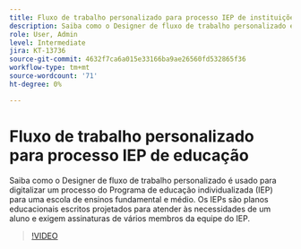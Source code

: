 ```yaml
---
title: Fluxo de trabalho personalizado para processo IEP de instituições de ensino
description: Saiba como o Designer de fluxo de trabalho personalizado é usado para digitalizar um processo do Programa de educação individualizada (IEP) para uma escola de ensinos fundamental e médio
role: User, Admin
level: Intermediate
jira: KT-13736
source-git-commit: 4632f7ca6a015e33166ba9ae26560fd532865f36
workflow-type: tm+mt
source-wordcount: '71'
ht-degree: 0%

---
```


# Fluxo de trabalho personalizado para processo IEP de educação

Saiba como o Designer de fluxo de trabalho personalizado é usado para digitalizar um processo do Programa de educação individualizada (IEP) para uma escola de ensinos fundamental e médio. Os IEPs são planos educacionais escritos projetados para atender às necessidades de um aluno e exigem assinaturas de vários membros da equipe do IEP.

>[!VIDEO](https://video.tv.adobe.com/v/3422174?quality=12&learn=on&hidetitle=true)
